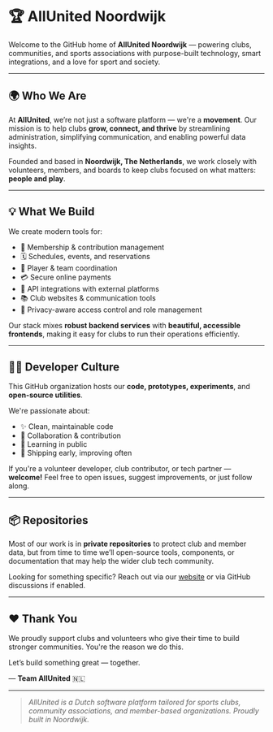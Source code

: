 # 🏆 AllUnited Noordwijk

Welcome to the GitHub home of **AllUnited Noordwijk** — powering clubs, communities, and sports associations with purpose-built technology, smart integrations, and a love for sport and society.

---

## 🌍 Who We Are

At **AllUnited**, we’re not just a software platform — we're a **movement**. Our mission is to help clubs **grow, connect, and thrive** by streamlining administration, simplifying communication, and enabling powerful data insights.

Founded and based in **Noordwijk, The Netherlands**, we work closely with volunteers, members, and boards to keep clubs focused on what matters: **people and play**.

---

## 💡 What We Build

We create modern tools for:

- 🧾 Membership & contribution management  
- 🗓️ Schedules, events, and reservations  
- 🏃 Player & team coordination  
- 💳 Secure online payments  
- 📲 API integrations with external platforms  
- 📚 Club websites & communication tools  
- 🔐 Privacy-aware access control and role management

Our stack mixes **robust backend services** with **beautiful, accessible frontends**, making it easy for clubs to run their operations efficiently.

---

## 🧑‍💻 Developer Culture

This GitHub organization hosts our **code, prototypes, experiments**, and **open-source utilities**.

We're passionate about:

- ✨ Clean, maintainable code
- 🤝 Collaboration & contribution
- 🧪 Learning in public
- 🚀 Shipping early, improving often

If you're a volunteer developer, club contributor, or tech partner — **welcome!** Feel free to open issues, suggest improvements, or just follow along.

---

## 📦 Repositories

Most of our work is in **private repositories** to protect club and member data, but from time to time we’ll open-source tools, components, or documentation that may help the wider club tech community.

Looking for something specific? Reach out via our [website](https://www.allunited.nl) or via GitHub discussions if enabled.

---

## ❤️ Thank You

We proudly support clubs and volunteers who give their time to build stronger communities. You're the reason we do this.

Let’s build something great — together.

— **Team AllUnited** 🇳🇱

---

> _AllUnited is a Dutch software platform tailored for sports clubs, community associations, and member-based organizations. Proudly built in Noordwijk._
